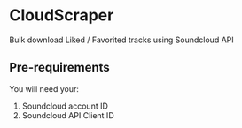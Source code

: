 # CloudScraper
Bulk download Liked / Favorited tracks using Soundcloud API

## Pre-requirements
You will need your:
1. Soundcloud account ID
2. Soundcloud API Client ID
